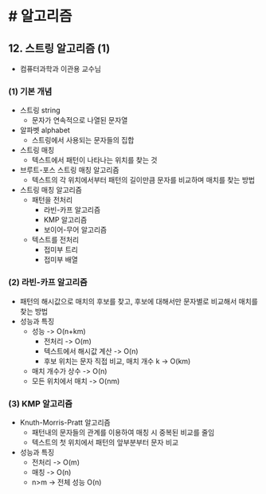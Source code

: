 # # 알고리즘

## 12. 스트링 알고리즘 (1)

- 컴퓨터과학과 이관용 교수님

### (1) 기본 개념

- 스트링 string
    - 문자가 연속적으로 나열된 문자열
- 알파벳 alphabet
    - 스트링에서 사용되는 문자들의 집합
- 스트링 매칭
    - 텍스트에서 패턴이 나타나는 위치를 찾는 것
- 브루트-포스 스트링 매칭 알고리즘
    - 텍스트의 각 위치에서부터 패턴의 길이만큼 문자를 비교하며 매치를 찾는 방법
- 스트링 매칭 알고리즘
    - 패턴을 전처리
        - 라빈-카프 알고리즘
        - KMP 알고리즘
        - 보이어-무어 알고리즘
    - 텍스트를 전처리
        - 접미부 트리
        - 접미부 배열

### (2) 라빈-카프 알고리즘

- 패턴의 해시값으로 매치의 후보를 찾고, 후보에 대해서만 문자별로 비교해서 매치를 찾는 방법
- 성능과 특징
    - 성능 -> O(n+km)
        - 전처리 -> O(m)
        - 텍스트에서 해시값 계산 -> O(n)
        - 후보 위치는 문자 직접 비교, 매치 개수 k -> O(km)
    - 매치 개수가 상수 -> O(n)
    - 모든 위치에서 매치 -> O(nm)

### (3) KMP 알고리즘

- Knuth-Morris-Pratt 알고리즘
    - 패턴내의 문자들의 관계를 이용하여 매칭 시 중복된 비교를 줄임
    - 텍스트의 첫 위치에서 패턴의 앞부분부터 문자 비교
- 성능과 특징
    - 전처리 -> O(m)
    - 매칭 -> O(n)
    - n>m -> 전체 성능 O(n)
